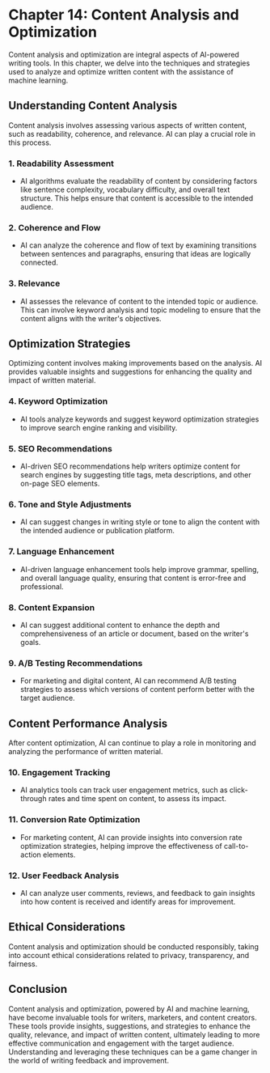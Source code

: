 Chapter 14: Content Analysis and Optimization
=============================================

Content analysis and optimization are integral aspects of AI-powered writing tools. In this chapter, we delve into the techniques and strategies used to analyze and optimize written content with the assistance of machine learning.

Understanding Content Analysis
------------------------------

Content analysis involves assessing various aspects of written content, such as readability, coherence, and relevance. AI can play a crucial role in this process.

### 1. **Readability Assessment**

* AI algorithms evaluate the readability of content by considering factors like sentence complexity, vocabulary difficulty, and overall text structure. This helps ensure that content is accessible to the intended audience.

### 2. **Coherence and Flow**

* AI can analyze the coherence and flow of text by examining transitions between sentences and paragraphs, ensuring that ideas are logically connected.

### 3. **Relevance**

* AI assesses the relevance of content to the intended topic or audience. This can involve keyword analysis and topic modeling to ensure that the content aligns with the writer's objectives.

Optimization Strategies
-----------------------

Optimizing content involves making improvements based on the analysis. AI provides valuable insights and suggestions for enhancing the quality and impact of written material.

### 4. **Keyword Optimization**

* AI tools analyze keywords and suggest keyword optimization strategies to improve search engine ranking and visibility.

### 5. **SEO Recommendations**

* AI-driven SEO recommendations help writers optimize content for search engines by suggesting title tags, meta descriptions, and other on-page SEO elements.

### 6. **Tone and Style Adjustments**

* AI can suggest changes in writing style or tone to align the content with the intended audience or publication platform.

### 7. **Language Enhancement**

* AI-driven language enhancement tools help improve grammar, spelling, and overall language quality, ensuring that content is error-free and professional.

### 8. **Content Expansion**

* AI can suggest additional content to enhance the depth and comprehensiveness of an article or document, based on the writer's goals.

### 9. **A/B Testing Recommendations**

* For marketing and digital content, AI can recommend A/B testing strategies to assess which versions of content perform better with the target audience.

Content Performance Analysis
----------------------------

After content optimization, AI can continue to play a role in monitoring and analyzing the performance of written material.

### 10. **Engagement Tracking**

* AI analytics tools can track user engagement metrics, such as click-through rates and time spent on content, to assess its impact.

### 11. **Conversion Rate Optimization**

* For marketing content, AI can provide insights into conversion rate optimization strategies, helping improve the effectiveness of call-to-action elements.

### 12. **User Feedback Analysis**

* AI can analyze user comments, reviews, and feedback to gain insights into how content is received and identify areas for improvement.

Ethical Considerations
----------------------

Content analysis and optimization should be conducted responsibly, taking into account ethical considerations related to privacy, transparency, and fairness.

Conclusion
----------

Content analysis and optimization, powered by AI and machine learning, have become invaluable tools for writers, marketers, and content creators. These tools provide insights, suggestions, and strategies to enhance the quality, relevance, and impact of written content, ultimately leading to more effective communication and engagement with the target audience. Understanding and leveraging these techniques can be a game changer in the world of writing feedback and improvement.
